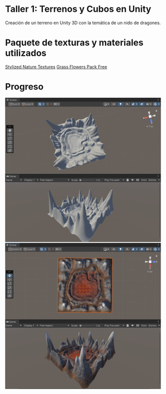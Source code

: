 # Taller 1: Terrenos y Cubos en Unity
Creación de un terreno en Unity 3D con la temática de un nido de dragones.

# Paquete de texturas y materiales utilizados
[Stylized Nature Textures](https://assetstore.unity.com/packages/2d/textures-materials/stylized-nature-textures-228680)
[Grass Flowers Pack Free](https://assetstore.unity.com/packages/2d/textures-materials/nature/grass-flowers-pack-free-138810)

# Progreso
![Esculptura](imagenes/esculptura.png)
![Texturas](imagenes/texturas.png)
